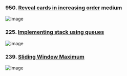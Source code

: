 ### 950. [Reveal cards in increasing order](https://leetcode.com/problems/reveal-cards-in-increasing-order/description/?envType=daily-question&envId=2024-04-10) medium
![image](https://github.com/zyalin459/Leetcode/assets/143965223/eee72678-c074-4aa3-ae2a-a3d407a71b54)


### 225. [Implementing stack using queues](https://leetcode.com/problems/implement-stack-using-queues/description/)
![image](https://github.com/zyalin459/Leetcode/assets/143965223/ab5770b0-c8b9-44d5-abc3-23c919fbba78)


### 239. [Sliding Window Maximum](https://leetcode.com/problems/sliding-window-maximum/description/) 
![image](https://github.com/zyalin459/Leetcode/assets/143965223/292375d7-b5ba-4fc7-afac-682a272647df)
